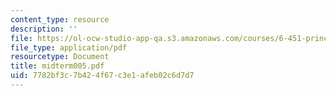 ```yaml
---
content_type: resource
description: ''
file: https://ol-ocw-studio-app-qa.s3.amazonaws.com/courses/6-451-principles-of-digital-communication-ii-spring-2005/7782bf3c7b424f67c3e1afeb02c6d7d7_midterm005.pdf
file_type: application/pdf
resourcetype: Document
title: midterm005.pdf
uid: 7782bf3c-7b42-4f67-c3e1-afeb02c6d7d7
---
```


